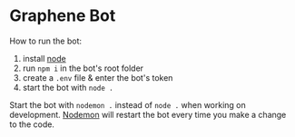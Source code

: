 # Graphene Bot

How to run the bot:
1) install [node](https://nodejs.org/en/)
2) run `npm i` in the bot's root folder
3) create a `.env` file & enter the bot's token
4) start the bot with `node .`

Start the bot with `nodemon .` instead of `node .` when working on development. [Nodemon](https://www.npmjs.com/package/nodemon) will restart the bot every time you make a change to the code.
